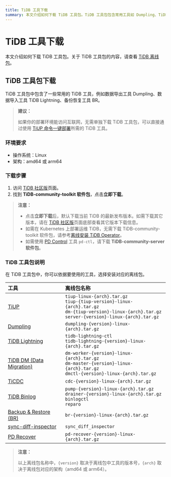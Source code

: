 ```yaml
---
title: TiDB 工具下载
summary: 本文介绍如何下载 TiDB 工具包。TiDB 工具包包含常用工具如 Dumpling、TiDB Lightning、BR 等。如果部署环境能访问互联网，可直接通过 TiUP 命令一键部署所需的 TiDB 工具。操作系统需为 Linux，架构为 amd64 或 arm64。下载步骤包括访问 TiDB 社区版页面，找到 TiDB-community-toolkit 软件包并点击立即下载。注意，点击立即下载后默认下载当前 TiDB 的最新发布版本。根据要使用的工具选择安装对应的离线包。
---
```


# TiDB 工具下载

本文介绍如何下载 TiDB 工具包。关于 TiDB 工具包的内容，请查看 [TiDB 离线包](/binary-package.md)。

## TiDB 工具包下载

TiDB 工具包中包含了一些常用的 TiDB 工具，例如数据导出工具 Dumpling、数据导入工具 TiDB Lightning、备份恢复工具 BR。

> **建议：**
>
> 如果你的部署环境能访问互联网，无需单独下载 TiDB 工具包，可以直接通过使用 [TiUP 命令一键部署](/tiup/tiup-component-management.md)所需的 TiDB 工具。

### 环境要求

- 操作系统：Linux
- 架构：amd64 或 arm64

### 下载步骤

1. 访问 [TiDB 社区版](https://pingcap.com/zh/product-community/)页面。
2. 找到 **TiDB-community-toolkit 软件包**，点击**立即下载**。

> **注意：**
>
> - 点击**立即下载**后，默认下载当前 TiDB 的最新发布版本。如需下载其它版本，请在 [TiDB 社区版](https://pingcap.com/zh/product-community/)页面底部查看其它版本下载信息。
> - 如需在 Kubernetes 上部署运维 TiDB，无需下载 TiDB-community-toolkit 软件包，请参考[离线安装 TiDB Operator](https://docs.pingcap.com/zh/tidb-in-kubernetes/stable/deploy-tidb-operator#离线安装-tidb-operator)。
> - 如需使用 [PD Control](/pd-control.md) 工具 `pd-ctl`，请下载 **TiDB-community-server 软件包**。

### TiDB 工具包说明

在 TiDB 工具包中，你可以依据要使用的工具，选择安装对应的离线包。

| 工具  | 离线包名称  |
|:------|:----------|
| [TiUP](/tiup/tiup-overview.md)  | `tiup-linux-{arch}.tar.gz` <br/>`tiup-{tiup-version}-linux-{arch}.tar.gz` <br/>`dm-{tiup-version}-linux-{arch}.tar.gz` <br/> `server-{version}-linux-{arch}.tar.gz` |
| [Dumpling](/dumpling-overview.md)  | `dumpling-{version}-linux-{arch}.tar.gz`  |
| [TiDB Lightning](/tidb-lightning/tidb-lightning-overview.md)  | `tidb-lightning-ctl` <br/>`tidb-lightning-{version}-linux-{arch}.tar.gz`  |
| [TiDB DM (Data Migration)](/dm/dm-overview.md)  | `dm-worker-{version}-linux-{arch}.tar.gz` <br/>`dm-master-{version}-linux-{arch}.tar.gz` <br/>`dmctl-{version}-linux-{arch}.tar.gz`  |
| [TiCDC](/ticdc/ticdc-overview.md)  | `cdc-{version}-linux-{arch}.tar.gz`  |
| [TiDB Binlog](/tidb-binlog/tidb-binlog-overview.md)  | `pump-{version}-linux-{arch}.tar.gz` <br/>`drainer-{version}-linux-{arch}.tar.gz` <br/>`binlogctl` <br/>`reparo`  |
| [Backup & Restore (BR)](/br/backup-and-restore-overview.md)  | `br-{version}-linux-{arch}.tar.gz`  |
| [sync-diff-inspector](/sync-diff-inspector/sync-diff-inspector-overview.md)  | `sync_diff_inspector`  |
| [PD Recover](/pd-recover.md)  | `pd-recover-{version}-linux-{arch}.tar.gz` |

> **注意：**
>
> 以上离线包名称中，`{version}` 取决于离线包中工具的版本号，`{arch}` 取决于离线包对应的架构（amd64 或 arm64）。
